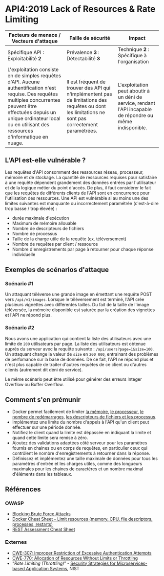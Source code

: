API4:2019 Lack of Resources & Rate Limiting
===========================================

| Facteurs de menace / Vecteurs d'attaque | Faille de sécurité | Impact |
| - | - | - |
| Spécifique API : Exploitabilité **2** | Prévalence **3** : Détectabilité **3** | Technique **2** : Spécifique à l'organisation |
| L'exploitation consiste en de simples requêtes d'API. Aucune authentification n'est requise. Des requêtes multiples concurrentes peuvent être effectuées depuis un unique ordinateur local ou en utilisant des ressources d'informatique en nuage. | Il est fréquent de trouver des API qui n'implémentent pas de limitations des requêtes ou dont les limitations ne sont pas correctement paramétrées. | L'exploitation peut aboutir à un déni de service, rendant l'API incapable de répondre ou même indisponible. |

## L'API est-elle vulnérable ?

Les requêtes d'API consomment des ressources réseau, processeur, mémoire et de stockage. La quantité de ressources requises pour satisfaire à une requête dépendent grandement des données entrées par l'utilisateur et de la logique métier du point d'accès. De plus, il faut considérer le fait que les requêtes de différents clients de l'API sont en concurrence pour l'utilisation des ressources. Une API est vulnérable si au moins une des limites suivantes est manquante ou incorrectement paramétrée (c'est-à-dire trop basse / trop élevée) :

* durée maximale d'exécution
* Maximum de mémoire allouable
* Nombre de descripteurs de fichiers
* Nombre de processus
* Taille de la charge utile de la requête (ex. téléversement)
* Nombre de requêtes par client / ressource
* Nombre d'enregistrements par page à retourner pour chaque réponse individuelle

## Exemples de scénarios d'attaque

### Scénario #1

Un attaquant téléverse une grande image en émettant une requête POST vers `/api/v1/images`.
Lorsque le téléversement est terminé, l'API crée plusieurs vignettes avec différentes tailles. Du fait de la taille de l'image téléversée, la mémoire disponible est saturée par la création des vignettes et l'API ne répond plus.

### Scénario #2

Nous avons une application qui contient la liste des utilisateurs avec une limite de `200` utilisateurs par page. La liste des utilisateurs est obtenue auprès du serveur avec la requête suivante : `/api/users?page=1&size=100`. Un attaquant change la valeur de `size`
en `200 000`, entrainant des problèmes de perfomance sur la base de données. De ce fait, l'API ne répond plus et n'est plus capable de traiter d'autres requêtes de ce client ou d'autres clients (autrement dit déni de service).

Le même scénario peut être utilisé pour générer des erreurs Integer Overflow ou Buffer Overflow.

## Comment s'en prémunir

* Docker permet facilement de limiter [la mémoire][1], [le processeur][2], [le nombre de redémarrages][3],
  [les descripteurs de fichiers et les processus][4].
* Implémentez une limite du nombre d'appels à l'API qu'un client peut effectuer
  sur une période donnée.
* Notifiez le client quand la limite est dépassée en indiquant la limite et quand
  cette limite sera remise à zéro.
* Ajoutez des validations adaptées côté serveur pour les paramètres fournis en
  chaines ou en corps de requêtes, en particulier ceux qui contrôlent le nombre
  d'enregistrements à retourner dans la réponse.
* Définissez et implémentez une taille maximale de données pour tous les paramètres
  d'entrée et les charges utiles, comme des longueurs maximales pour les chaines de
  caractères et un nombre maximal d'éléments dans les tableaux.


## Références

### OWASP

* [Blocking Brute Force Attacks][5]
* [Docker Cheat Sheet - Limit resources (memory, CPU, file descriptors,
  processes, restarts)][6]
* [REST Assessment Cheat Sheet][7]

### Externes

* [CWE-307: Improper Restriction of Excessive Authentication Attempts][8]
* [CWE-770: Allocation of Resources Without Limits or Throttling][9]
* “_Rate Limiting (Throttling)_” - [Security Strategies for Microservices-based
  Application Systems][10], NIST

[1]: https://docs.docker.com/config/containers/resource_constraints/#memory
[2]: https://docs.docker.com/config/containers/resource_constraints/#cpu
[3]: https://docs.docker.com/engine/reference/commandline/run/#restart-policies---restart
[4]: https://docs.docker.com/engine/reference/commandline/run/#set-ulimits-in-container---ulimit
[5]: https://www.owasp.org/index.php/Blocking_Brute_Force_Attacks
[6]: https://github.com/OWASP/CheatSheetSeries/blob/3a8134d792528a775142471b1cb14433b4fda3fb/cheatsheets/Docker_Security_Cheat_Sheet.md#rule-7---limit-resources-memory-cpu-file-descriptors-processes-restarts
[7]: https://github.com/OWASP/CheatSheetSeries/blob/3a8134d792528a775142471b1cb14433b4fda3fb/cheatsheets/REST_Assessment_Cheat_Sheet.md
[8]: https://cwe.mitre.org/data/definitions/307.html
[9]: https://cwe.mitre.org/data/definitions/770.html
[10]: https://nvlpubs.nist.gov/nistpubs/SpecialPublications/NIST.SP.800-204-draft.pdf
